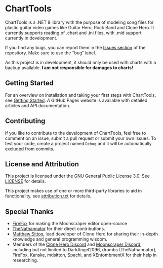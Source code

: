# ChartTools
ChartTools is a .NET 8 library with the purpose of modeling song files for plastic guitar video games like Guitar Hero, Rock Band and Clone Hero. It currently supports reading of .chart and .ini files, with .mid support currently in development.

If you find any bugs, you can report them in the [Issues section](https://github.com/TheBoxyBear/ChartTools/issues) of the repository. Make sure to use the "bug" label.

As this project is in development, it should only be used with charts with a backup available. **I am not responsible for damages to charts!**

## Getting Started
For an overview on installation and taking your first steps with ChartTools, see [Getting Started](Docs/articles/getting-started.md). A GitHub Pages website is available with detailed articles and API documentation.

## Contributing
If you like to contribute to the development of ChartTools, feel free to comment on an issue, submit a pull request or submit your own issues. To test your code, create a project named `Debug` and it will be automatically excluded from commits.

## License and Attribution
This project is licensed under the GNU General Public License 3.0. See [LICENSE](LICENSE) for details.

This project makes use of one or more third-party libraries to aid in functionality, see [attribution.txt](attribution.txt) for details.

## Special Thanks
- [FireFox](https://github.com/FireFox2000000) for making the Moonscraper editor open-source
- [TheNathannator](https://github.com/TheNathannator) for their direct contributions.
- [Matthew Sitton](https://github.com/mdsitton), lead developer of Clone Hero for sharing their in-depth knowledge and general programming wisdom.
- Members of the [Clone Hero Discord](https://discord.gg/clonehero) and [Moonscraper Discord](https://discord.gg/wdnD83APhE), including but not limited to DarkAngel2096, drumbs (TheNathannator), FireFox, Kanske, mdsitton, Spachi, and XEntombmentX for their help in researching.
